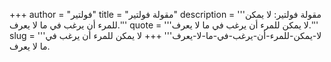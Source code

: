 +++
author = "فولتير"
title = "مقولة فولتير"
description = '''مقولة فولتير: لا يمكن للمرء أن يرغب في ما لا يعرف.'''
quote = '''لا يمكن للمرء أن يرغب في ما لا يعرف.'''
slug = '''لا-يمكن-للمرء-أن-يرغب-في-ما-لا-يعرف'''
+++
لا يمكن للمرء أن يرغب في ما لا يعرف.
